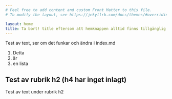 ```yaml
---
# Feel free to add content and custom Front Matter to this file.
# To modify the layout, see https://jekyllrb.com/docs/themes/#overriding-theme-defaults

layout: home
title: Ta bort! title eftersom att hemknappen alltid finns tillgänglig även utanför nav-bar
---
```


Test av text, ser om det funkar och ändra i index.md
1. Detta
2. är
3. en
    lista


## Test av rubrik h2 (h4 har inget inlagt)
Test av text under rubrik h2